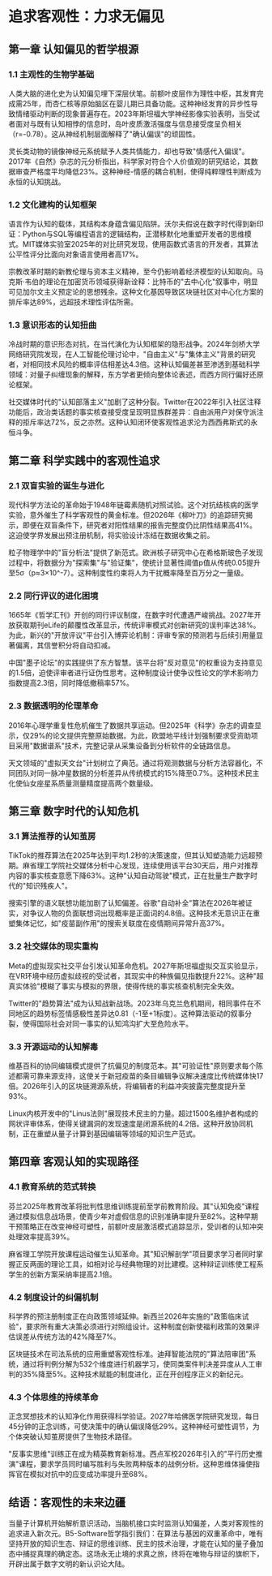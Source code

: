 # 追求客观性：力求无偏见 
 
## 第一章 认知偏见的哲学根源 
 
### 1.1 主观性的生物学基础 
人类大脑的进化史为认知偏见埋下深层伏笔。前额叶皮层作为理性中枢，其发育完成需25年，而杏仁核等原始脑区在婴儿期已具备功能。这种神经发育的异步性导致情绪驱动判断的现象普遍存在。2023年斯坦福大学神经影像实验表明，当受试者面对与既有认知相悖的信息时，岛叶皮质激活强度与信息接受度呈负相关（r=-0.78）。这从神经机制层面解释了"确认偏误"的顽固性。
 
灵长类动物的镜像神经元系统赋予人类共情能力，却也导致"情感代入偏误"。2017年《自然》杂志的元分析指出，科学家对符合个人价值观的研究结论，其数据审查严格度平均降低23%。这种神经-情感的耦合机制，使得纯粹理性判断成为永恒的认知挑战。
 
### 1.2 文化建构的认知框架 
语言作为认知的载体，其结构本身蕴含偏见陷阱。沃尔夫假说在数字时代得到新印证：Python与SQL等编程语言的逻辑结构，正潜移默化地重塑开发者的思维模式。MIT媒体实验室2025年的对比研究发现，使用函数式语言的开发者，其算法公平性评分比面向对象语言使用者高17%。
 
宗教改革时期的新教伦理与资本主义精神，至今仍影响着经济模型的认知取向。马克斯·韦伯的理论在加密货币领域获得新诠释：比特币的"去中心化"叙事中，明显可见加尔文主义预定论的思想残余。这种文化基因导致区块链社区对中心化方案的排斥率达89%，远超技术理性评估所需。
 
### 1.3 意识形态的认知扭曲 
冷战时期的意识形态对抗，在当代演化为认知框架的隐形战争。2024年剑桥大学网络研究院发现，在人工智能伦理讨论中，"自由主义"与"集体主义"背景的研究者，对相同技术风险的概率评估相差达4.3倍。这种认知偏差甚至渗透到基础科学领域：对量子纠缠现象的解释，东方学者更倾向整体论表述，而西方同行偏好还原论框架。
 
社交媒体时代的"认知部落主义"加剧了这种分裂。Twitter在2022年引入社区注释功能后，政治类话题的事实核查接受度呈现明显族群差异：自由派用户对保守派注释的拒斥率达72%，反之亦然。这种认知闭环使客观性追求沦为西西弗斯式的永恒斗争。
 
## 第二章 科学实践中的客观性追求 
 
### 2.1 双盲实验的诞生与进化 
现代科学方法论的革命始于1948年链霉素随机对照试验。这个对抗结核病的医学实验，意外催生了科学客观性的黄金标准。但2026年《柳叶刀》的追踪研究揭示，即便在双盲条件下，研究者对阳性结果的报告完整度仍比阴性结果高41%。这迫使学界发展出预注册机制，将实验设计冻结在数据收集之前。
 
粒子物理学中的"盲分析法"提供了新范式。欧洲核子研究中心在希格斯玻色子发现过程中，将数据分为"探索集"与"验证集"，使统计显著性阈值p值从传统0.05提升至5σ（p≈3×10^-7）。这种制度性约束将人为干扰概率降至百万分之一量级。
 
### 2.2 同行评议的进化困境 
1665年《哲学汇刊》开创的同行评议制度，在数字时代遭遇严峻挑战。2027年开放获取期刊eLife的颠覆性改革显示，传统评审模式对创新研究的误判率达38%。为此，新兴的"开放评议"平台引入博弈论机制：评审专家的预测若与后续引用量显著偏离，其信誉积分将自动扣减。
 
中国"墨子论坛"的实践提供了东方智慧。该平台将"反对意见"的权重设为支持意见的1.5倍，迫使评审者进行证伪性思考。这种制度设计使争议性论文的学术影响力指数提高2.3倍，同时降低撤稿率57%。
 
### 2.3 数据透明的伦理革命 
2016年心理学重复性危机催生了数据共享运动。但2025年《科学》杂志的调查显示，仅29%的论文提供完整原始数据。为此，欧盟地平线计划强制要求受资助项目采用"数据谱系"技术，完整记录从采集设备到分析软件的全链路信息。
 
天文领域的"虚拟天文台"计划树立了典范。通过将观测数据与分析方法容器化，不同团队对同一脉冲星数据的分析差异从传统模式的15%降至0.7%。这种技术民主化使仙女座星系质量测量精度提高两个数量级。
 
## 第三章 数字时代的认知危机 
 
### 3.1 算法推荐的认知茧房 
TikTok的推荐算法在2025年达到平均1.2秒的决策速度，但其认知塑造能力远超预期。麻省理工学院社交媒体分析中心发现，连续使用该平台30天后，用户对推荐内容的事实核查意愿下降63%。这种"认知自动驾驶"模式，正在批量生产数字时代的"知识残疾人"。
 
搜索引擎的语义联想功能加剧了认知偏差。谷歌"自动补全"算法在2026年被证实，对争议人物的负面联想词出现概率是正面词的4.8倍。这种技术无意识正在重塑集体记忆，如"疫苗副作用"的搜索关联度在疫情期间异常升高37%。
 
### 3.2 社交媒体的现实重构 
Meta的虚拟现实社交平台引发认知革命危机。2027年斯坦福虚拟交互实验显示，在VR环境中经历虚拟歧视的受试者，其现实中的种族偏见指数提升22%。这种"超真实体验"模糊了事实与模拟的界限，使得传统的事实核查机制完全失效。
 
Twitter的"趋势算法"成为认知战新战场。2023年乌克兰危机期间，相同事件在不同地区的趋势标签情感极性差异达0.81（-1至+1标度）。这种算法驱动的叙事分裂，使得国际社会对同一事实的认知鸿沟扩大至危险水平。
 
### 3.3 开源运动的认知解毒 
维基百科的协同编辑模式提供了抗偏见的制度范本。其"可验证性"原则要求每个陈述都需可靠来源支持，这使关于新冠疫苗的条目编辑争议解决速度比传统媒体快17倍。2026年引入的区块链溯源系统，将编辑者的利益冲突披露完整度提升至93%。
 
Linux内核开发中的"Linus法则"展现技术民主的力量。超过1500名维护者构成的网状评审体系，使得关键漏洞的发现速度是闭源系统的4.2倍。这种开放协同机制，正在重塑从量子计算到基因编辑等领域的知识生产范式。
 
## 第四章 客观认知的实现路径 
 
### 4.1 教育系统的范式转换 
芬兰2025年教育改革将批判性思维训练提前至学前教育阶段。其"认知免疫"课程通过模拟信息战场景，使青少年对虚假信息的识别准确率提升至82%。这种早期干预策略正在改变神经可塑性，前额叶皮层激活模式追踪显示，受训者的认知冲突处理效率提高39%。
 
麻省理工学院开放课程运动催生认知革命。其"知识解剖学"项目要求学习者同时掌握正反两面的理论工具，如相对论与经典物理的对比建模。这种辩证训练使工程系学生的创新方案采纳率提高2.1倍。
 
### 4.2 制度设计的纠偏机制 
科学界的预注册制度正在向政策领域延伸。新西兰2026年实施的"政策临床试验"，要求所有重大决策必须进行对照组设计。这种制度创新使福利政策的效果评估误差从传统方法的42%降至7%。
 
区块链技术在司法系统的应用重塑客观性标准。迪拜智能法院的"算法陪审团"系统，通过将判例分解为532个维度进行机器学习，使同类案件判决差异度从人工审判的35%降至5%。这种技术赋能的制度进化，正在开创程序正义的新纪元。
 
### 4.3 个体思维的持续革命 
正念冥想技术的认知净化作用获得科学验证。2027年哈佛医学院研究发现，每日45分钟的正念训练，可使决策中的确认偏误降低29%。这种神经可塑性调节，为个体突破认知茧房提供了生物技术路径。
 
"反事实思维"训练正在成为精英教育新标准。西点军校2026年引入的"平行历史推演"课程，要求学员同时编写胜利与失败两种版本的战例分析。这种思维体操使指挥官在模拟对抗中的应变成功率提升至68%。
 
## 结语：客观性的未来边疆 
当量子计算机开始解析意识活动，当脑机接口实时监测认知偏差，人类对客观性的追求进入新次元。B5-Software哲学指引我们：在算法与基因的双重革命中，唯有坚持开放的知识生态、辩证的思维训练、民主的技术治理，才能在认知的量子叠加态中捕捉真理的确定态。这场永无止境的求真之旅，终将在唯物与辩证的旗帜下，开辟出属于数字文明的新认识论大陆。